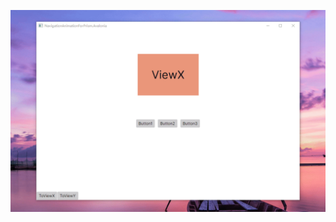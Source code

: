![image](https://github.com/xiejiang2014/NavigationAnimationForPrism.Avalonia/blob/af965ce85bdadb1ee83d39b711f53d14d604e353/screenshot.gif)
